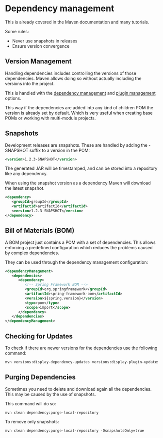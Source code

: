 # Dependency management

This is already covered in the Maven documentation and many tutorials.

Some rules:

* Never use snapshots in releases
* Ensure version convergence

## Version Management

Handling dependencies includes controlling the versions of those dependencies. Maven allows doing so without actually including the versions into the project.

This is handled with the [dependency management](https://maven.apache.org/guides/introduction/introduction-to-dependency-mechanism.html#Dependency_Management) and [plugin management](https://maven.apache.org/pom.html#Plugin_Management) options.

This way if the dependencies are added into any kind of children POM the version is already set by default. Which is very useful when creating base POMs or working with multi-module projects.

## Snapshots

Development releases are snapshots. These are handled by adding the -SNAPSHOT suffix to a version in the POM:

```xml
<version>1.2.3-SNAPSHOT</version>
```

The generated JAR will be timestamped, and can be stored into a repository like any dependency.

When using the snapshot version as a dependency Maven will download the latest snapshot.

```xml
<dependency>
   <groupId>groupId</groupId>
   <artifactId>artifactId</artifactId>
   <version>1.2.3-SNAPSHOT</version>
</dependency>
```

## Bill of Materials \(BOM\)

A BOM project just contains a POM with a set of dependencies. This allows enforcing a predefined configuration which reduces the problems caused by complex dependencies.

They can be used through the dependency management configuration:

```xml
<dependencyManagement>
   <dependencies>
      <dependency>
         <!-- Spring Framework BOM -->
         <groupId>org.springframework</groupId>
         <artifactId>spring-framework-bom</artifactId>
         <version>${spring.version}</version>
         <type>pom</type>
         <scope>import</scope>
      </dependency>
   </dependencies>
</dependencyManagement>
```

## Checking for Updates

To check if there are newer versions for the dependencies use the following command:

```sh
mvn versions:display-dependency-updates versions:display-plugin-updates
```

## Purging Dependencies

Sometimes you need to delete and download again all the dependencies. This may be caused by the use of snapshots.

This command will do so:

```
mvn clean dependency:purge-local-repository
```

To remove only snapshots:

```
mvn clean dependency:purge-local-repository -DsnapshotsOnly=true
```



